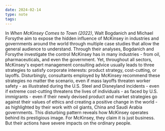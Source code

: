 ```yaml
---
date: 2024-02-14
type: note
tags: 
---
```


In _When McKinsey Comes to Town (2022)_, Walt Bogdanich and Michael Forsythe aim to expose the hidden influence of McKinsey in industries and governments around the world through multiple case studies that allow the general audience to understand. Through their analyses, Bogdanich and Forsythe investigate the control McKinsey has in many industries - from oil, pharmaceuticals, and even the government. Yet, throughout all sectors, McKinsey's expert management consulting advice usually leads to three strategies to satisfy corporate interests: product strategy, cost-cutting, or layoffs. Disturbingly, consultants employed by McKinsey recommend these strategies no matter the scenario, even if mass layoffs threaten worker safety - as illustrated during the U.S. Steel and Disneyland incidents - even if extreme cost-cutting threatens the lives of individuals - as faced by U.S. immigrants - even if their newly devised product and market strategies go against their values of ethics and creating a positive change in the world - as highlighted by their work with oil giants, China and Saudi Arabia governments. This disturbing pattern reveals how McKinsey operates behind its prestigious image. For McKinsey, they claim it is just business. But their actions have severe impacts on the ordinary people.